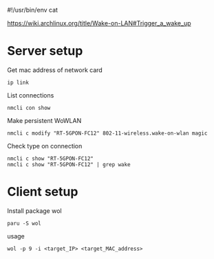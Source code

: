 #!/usr/bin/env cat

https://wiki.archlinux.org/title/Wake-on-LAN#Trigger_a_wake_up

# Server setup

Get mac address of network card
```
ip link
```


List connections
```
nmcli con show
```

Make persistent WoWLAN
```
nmcli c modify "RT-5GPON-FC12" 802-11-wireless.wake-on-wlan magic
```


Check type on connection
```
nmcli c show "RT-5GPON-FC12"
nmcli c show "RT-5GPON-FC12" | grep wake
```

# Client setup
Install package wol
```
paru -S wol
```

usage
```
wol -p 9 -i <target_IP> <target_MAC_address>
```